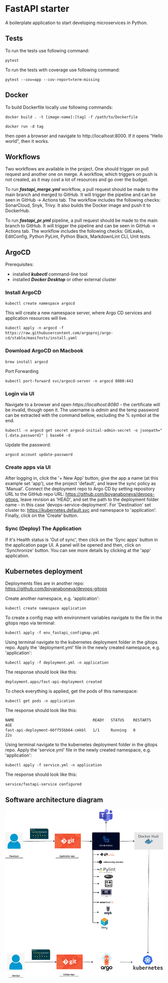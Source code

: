 # FastAPI starter

A boilerplate application to start developing microservices in Python.

## Tests

To run the tests use following command:
```shell
pytest
```

To run the tests with coverage use following command:
```shell
pytest --cov=app --cov-report=term-missing
```

## Docker

To build Dockerfile locally use following commands:
```shell
docker build . -t [image-name]:[tag] -f /path/to/Dockerfile
```
```shell
docker run -d tag
```
then open a browser and navigate to http://localhost:8000. If it opens "Hello world", then it works.

## Workflows

Two workflows are available in the project. One should trigger on pull request and another one on merge. A workflow, 
which triggers on push is not created, as it may cost a lot of resources and go over the budget.

To run ***fastapi_merge.yml*** workflow, a pull request should be made to the main branch and merged to GitHub. 
It will trigger the pipeline and can be seen in GitHub -> Actions tab. The workflow includes the following checks:
SonarCloud, Snyk, Trivy. It also builds the Docker image and push it to DockerHub.

To run ***fastapi_pr.yml*** pipeline, a pull request should be made to the main branch to GitHub. 
It will trigger the pipeline and can be seen in GitHub -> Actions tab. The workflow includes the following checks:
GitLeaks, EditConfig, Python PyLint, Python Black, MarkdownLint CLI, Unit tests.

## ArgoCD

Prerequisites: 
- installed ***kubectl*** command-line tool
- installed ***Docker Desktop*** or other external cluster 

### Install ArgoCD

```shell
kubectl create namespace argocd
```

This will create a new namespace server, where Argo CD services and application resources will live.
```shell
kubectl apply -n argocd -f https://raw.githubusercontent.com/argoproj/argo-cd/stable/manifests/install.yaml
```

### Download ArgoCD on Macbook

```shell
brew install argocd
```
Port Forwarding
```shell
kubectl port-forward svc/argocd-server -n argocd 8080:443
```

### Login via UI

Navigate to a browser and open *https://localhost:8080* - the certificate will be invalid, though open it. 
The username is *admin* and the temp password can be extracted with the command bellow, excluding the % symbol at the end.
```shell
kubectl -n argocd get secret argocd-initial-admin-secret -o jsonpath="{.data.password}" | base64 -d
```
Update the password:
```shell
argocd account update-password
```

### Create apps via UI

After logging in, click the '+ New App' button, give the app a name (at this example set 'app'), use the project 'default', 
and leave the sync policy as 'Manual'.
Connect the deployment repo to Argo CD by setting repository URL to the GitHub repo URL: 
https://github.com/boyanaboneva/devops-gitops, 
leave revision as 'HEAD', and set the path to the deployment folder name - in this case 'devops-service-deployment'.
For 'Destination' set cluster to:
https://kubernetes.default.svc 
and namespace to 'application'. Finally, click on the 'Create' button.

### Sync (Deploy) The Application

If it's Health status is 'Out of sync', then click on the 'Sync apps' button in the application page UI. A panel will be
opened and then, click on 'Synchronize' button.
You can see more details by clicking at the 'app' application.

## Kubernetes deployment

Deployments files are in another repo: https://github.com/boyanaboneva/devops-gitops

Create another namespace, e.g. 'application':
```shell
kubectl create namespace application
```

To create a config map with environment variables navigate to the file in the gitops repo via terminal:
```shell
kubectl apply -f env_fastapi_configmap.yml
```

Using terminal navigate to the kubernetes deployment folder in the gitops repo. Apply the 'deployment.yml' file in the
newly created namespace, e.g. 'application':
```shell
kubectl apply -f deployment.yml -n application
```
The response should look like this:
```shell
deployment.apps/fast-api-deployment created
```

To check everything is applied, get the pods of this namespace:
```shell
kubectl get pods -n application
```
The response should look like this:
```shell
NAME                                   READY   STATUS    RESTARTS   AGE
fast-api-deployment-66ff55bb64-cmkbl   1/1     Running   0          22s
```

Using terminal navigate to the kubernetes deployment folder in the gitops repo. Apply the 'service.yml' file in the
newly created namespace, e.g. 'application':
```shell
kubectl apply -f service.yml -n application
```
The response should look like this:
```shell
service/fastapi-service configured
```

## Software architecture diagram
![alt text](resources/software-architecture.png "architecture")